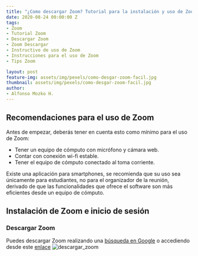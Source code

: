 ```yaml
---
title: "¿Como descargar Zoom? Tutorial para la instalación y uso de Zoom en Windows"
date: 2020-08-24 00:00:00 Z
tags:
- Zoom
- Tutorial Zoom
- Descargar Zoom
- Zoom Descargar
- Instructivo de uso de Zoom
- Instrucciones para el uso de Zoom
- Tips Zoom

layout: post
feature-img: assets/img/pexels/como-desgar-zoom-facil.jpg
thumbnail: assets/img/pexels/como-desgar-zoom-facil.jpg
author:
- Alfonso Mozko H.
---
```


## Recomendaciones para el uso de Zoom

Antes de empezar, deberás tener en cuenta esto como mínimo para el uso de Zoom:

+ Tener un equipo de cómputo con micrófono y cámara web. 
+ Contar con conexión wi-fi estable. 
+ Tener el equipo de cómputo conectado al toma corriente. 

Existe una aplicación para smartphones, se recomienda que su uso sea únicamente para estudiantes, no para el organizador de la reunión, derivado de que las funcionalidades que ofrece el software son más eficientes desde un equipo de cómputo.

## Instalación de Zoom e inicio de sesión

### Descargar Zoom 

Puedes descargar Zoom realizando una [búsqueda en Google]( https://www.google.com/search?q=download+zoom&rlz=1C1GCEA_enMX903MX903&oq=download+zoom&aqs=chrome..69i57j0l7.2834j0j7&sourceid=chrome&ie=UTF-8) o accediendo desde este [enlace]( https://zoom.us/download)
![descargar_zoom](https://i.ibb.co/NCT73gC/como-descargar-Zoom.png)
